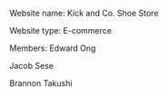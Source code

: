 Website name: Kick and Co. Shoe Store

Website type: E-commerce

Members: 
Edward Ong

Jacob Sese

Brannon Takushi
